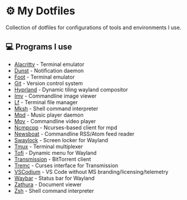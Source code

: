 # ⚙️ My Dotfiles

Collection of dotfiles for configurations of tools and environments I use.

## 💻 Programs I use

- [Alacritty](https://github.com/alacritty/alacritty) - Terminal emulator
- [Dunst](https://github.com/dunst-project/dunst) - Notification daemon
- [Foot](https://codeberg.org/dnkl/foot) - Terminal emulator
- [Git](https://github.com/git/git) - Version control system
- [Hyprland](https://github.com/hyprwm/Hyprland) - Dynamic tiling wayland compositor
- [Imv](https://sr.ht/~exec64/imv) - Commandline image viewer
- [Lf](https://github.com/gokcehan/lf) - Terminal file manager
- [Mksh](https://github.com/MirBSD/mksh) - Shell command interpreter
- [Mpd](https://github.com/MusicPlayerDaemon/MPD) - Music player daemon
- [Mpv](https://github.com/mpv-player/mpv) - Commandline video player
- [Ncmpcpp](https://github.com/ncmpcpp/ncmpcpp) - Ncurses-based client for mpd
- [Newsboat](https://github.com/newsboat/newsboat) - Commandline RSS/Atom feed reader
- [Swaylock](https://github.com/swaywm/swaylock) - Screen locker for Wayland
- [Tmux](https://github.com/tmux/tmux) - Terminal multiplexer
- [Tofi](https://github.com/philj56/tofi) - Dynamic menu for Wayland
- [Transmission](https://github.com/transmission/transmission) - BitTorrent client
- [Tremc](https://github.com/tremc/tremc) - Curses interface for Transmission
- [VSCodium](https://github.com/VSCodium/vscodium) - VS Code without MS branding/licensing/telemetry
- [Waybar](https://github.com/Alexays/Waybar) - Status bar for Wayland
- [Zathura](https://github.com/pwmt/zathura) - Document viewer
- [Zsh](https://sourceforge.net/p/zsh/code/ci/master/tree) - Shell command interpreter

